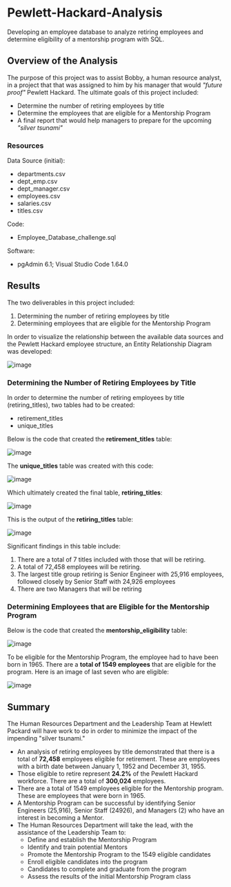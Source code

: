 # Pewlett-Hackard-Analysis
Developing an employee database to analyze retiring employees and determine eligibility of a mentorship program with SQL.

## Overview of the Analysis
The purpose of this project was to assist Bobby, a human resource analyst, in a project that that was assigned to him by his manager that would *"future proof"* Pewlett Hackard.  The ultimate goals of this project included:
* Determine the number of retiring employees by title
* Determine the employees that are eligible for a Mentorship Program
* A final report that would help managers to prepare for the upcoming *"silver tsunami"*

### Resources

Data Source (initial):
  * departments.csv
  * dept_emp.csv
  * dept_manager.csv
  * employees.csv
  * salaries.csv
  * titles.csv

Code:
  * Employee_Database_challenge.sql

Software:
  * pgAdmin 6.1; Visual Studio Code 1.64.0

## Results
The two deliverables in this project included:
1. Determining the number of retiring employees by title
2. Determining employees that are eligible for the Mentorship Program

In order to visualize the relationship between the available data sources and the Pewlett Hackard employee structure, an Entity Relationship Diagram was developed:


![image](https://user-images.githubusercontent.com/94148420/152712774-7a0f8248-d1d2-4403-bb57-e48d807ca8ec.png)


### Determining the Number of Retiring Employees by Title
In order to determine the number of retiring employees by title (retiring_titles), two tables had to be created:
* retirement_titles
* unique_titles

Below is the code that created the **retirement_titles** table:

![image](https://user-images.githubusercontent.com/94148420/152713180-18a34adb-c779-455d-a44d-544adb6dc201.png)

The **unique_titles** table was created with this code:

![image](https://user-images.githubusercontent.com/94148420/152713248-4e79d8a3-0de1-44b6-8a3d-41deb73e73c0.png)

Which ultimately created the final table, **retiring_titles**:

![image](https://user-images.githubusercontent.com/94148420/152713410-72104ac0-08ee-4cce-8244-a48054c411c6.png)

This is the output of the **retiring_titles** table:

![image](https://user-images.githubusercontent.com/94148420/152713625-3b51ff10-304b-4f76-b05c-e5c90b8c0a41.png)

Significant findings in this table include:
1. There are a total of 7 titles included with those that will be retiring.
2. A total of 72,458 employees will be retiring.
3. The largest title group retiring is Senior Engineer with 25,916 employees, followed closely by Senior Staff with 24,926 employees
4. There are two Managers that will be retiring

### Determining Employees that are Eligible for the Mentorship Program
Below is the code that created the **mentorship_eligibility** table:

![image](https://user-images.githubusercontent.com/94148420/152715106-0886c5c3-0992-460c-8605-fbe97ea1c500.png)

To be eligible for the Mentorship Program, the employee had to have been born in 1965.  There are a **total of 1549 employees** that are eligible for the program.  Here is an image of last seven who are eligible:

![image](https://user-images.githubusercontent.com/94148420/152715598-7da62c1d-6154-4dd1-8388-33308462bafe.png)



## Summary
The Human Resources Department and the Leadership Team at Hewlett Packard will have work to do in order to minimize the impact of the impending "silver tsunami."
* An analysis of retiring employees by title demonstrated that there is a total of **72,458** employees eligible for retirement.  These are employees with a birth date between January 1, 1952 and December 31, 1955.
* Those eligible to retire represent **24.2%** of the Pewlett Hackard workforce.  There are a total of **300,024** employees.
* There are a total of 1549 employees eligible for the Mentorship program.  These are employees that were born in 1965.
* A Mentorship Program can be successful by identifying Senior Engineers (25,916), Senior Staff (24926), and Managers (2) who have an interest in becoming a Mentor.
* The Human Resources Department will take the lead, with the assistance of the Leadership Team to:
     * Define and establish the Mentorship Program
     * Identify and train potential Mentors
     * Promote the Mentorship Program to the 1549 eligible candidates
     * Enroll eligible candidates into the program
     * Candidates to complete and graduate from the program
     * Assess the results of the initial Mentorship Program class


